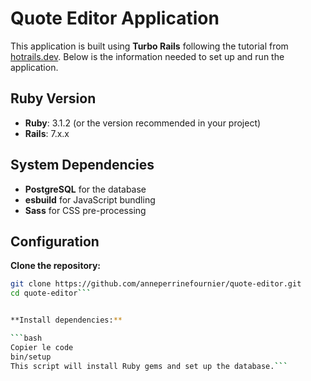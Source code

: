 # Quote Editor Application

This application is built using **Turbo Rails** following the tutorial from [hotrails.dev](https://www.hotrails.dev/turbo-rails/turbo-rails-tutorial-introduction). Below is the information needed to set up and run the application.

## Ruby Version

- **Ruby**: 3.1.2 (or the version recommended in your project)
- **Rails**: 7.x.x

## System Dependencies

- **PostgreSQL** for the database
- **esbuild** for JavaScript bundling
- **Sass** for CSS pre-processing

## Configuration

 **Clone the repository:**

   ```bash
   git clone https://github.com/anneperrinefournier/quote-editor.git
   cd quote-editor```


  **Install dependencies:**

  ```bash
  Copier le code
  bin/setup
  This script will install Ruby gems and set up the database.```
